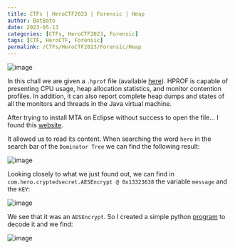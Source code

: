 ```yaml
---
title: CTFs | HeroCTF2023 | Forensic | Heap
author: BatBato
date: 2023-05-13
categories: [CTFs, HeroCTF2023, Forensic]
tags: [CTF, HeroCTF, Forensic]
permalink: /CTFs/HeroCTF2023/Forensic/Heap
---
```


![image](https://github.com/Nouman404/nouman404.github.io/assets/73934639/79486539-815e-44e9-869c-e11eea09136d)

In this chall we are given a `.hprof` file (available [here](https://github.com/Nouman404/nouman404.github.io/blob/main/_posts/CTFs/HeroCTF2023/Forensic/heap.zip)). HPROF is capable of presenting CPU usage, heap allocation statistics, and monitor contention profiles. In addition, it can also report complete heap dumps and states of all the monitors and threads in the Java virtual machine.

After trying to install MTA on Eclipse without success to open the file... I found this [website](https://heaphero.io/heap-report-wc.jsp?p=TXhTVHBPYnBoeGp5N1RWbG5DRjRqSDdQS3czUm9NWlNhY3BhbHBIRTV0NkhhNnpyVGZGTjRXcUpXZjA2THVRWWVadjFNK3JMWnM2aDMwQzgvMnhnRGc9PQ==). 

It allowed us to read its content. When searching the word `hero` in the search bar of the `Dominator Tree` we can find the following result:

![image](https://github.com/Nouman404/nouman404.github.io/assets/73934639/cac2d6f3-5d95-4e37-a61e-76bb26d6a292)


Looking closely to what we just found out, we can find in `com.hero.cryptedsecret.AESEncrypt @ 0x13323638` the variable `message` and the `KEY`:

![image](https://github.com/Nouman404/nouman404.github.io/assets/73934639/363a67fa-c2d7-4753-89da-64b12afb9a1c)


We see that it was an `AESEncrypt`. So I created a simple python [program](https://github.com/Nouman404/nouman404.github.io/blob/main/_posts/CTFs/HeroCTF2023/Forensic/aes_decrypt.py) to decode it and we find:

![image](https://github.com/Nouman404/nouman404.github.io/assets/73934639/9f25fe91-0697-445e-8e6c-864f47139b1b)
